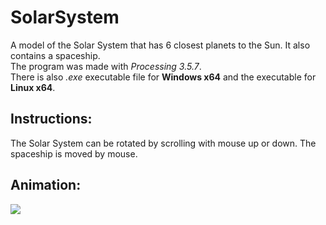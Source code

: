 # SolarSystem
A model of the Solar System that has 6 closest planets to the Sun. It also contains a spaceship.
<br>The program was made with <i>Processing 3.5.7</i>.
<br>There is also <i>.exe</i> executable file for <b>Windows x64</b> and the executable for <b>Linux x64</b>.

## Instructions:
The Solar System can be rotated by scrolling with mouse up or down. The spaceship is moved by mouse.

## Animation:
![](animation.gif)
